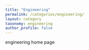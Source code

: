 ```yaml
---
title: "Engineering"
permalink: /categories/engineering/
layout: category
taxonomy: engineering
author_profile: false
---
```


engineering home page
